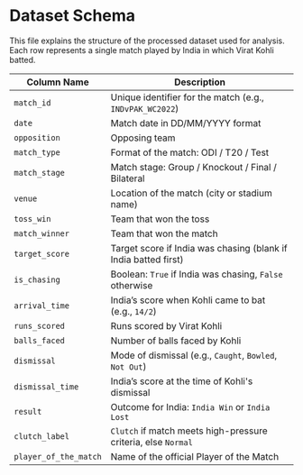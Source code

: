 # Dataset Schema

This file explains the structure of the processed dataset used for analysis. Each row represents a single match played by India in which Virat Kohli batted.

| Column Name           | Description                                                         |
|-----------------------|---------------------------------------------------------------------|
| `match_id`            | Unique identifier for the match (e.g., `INDvPAK_WC2022`)            |
| `date`                | Match date in DD/MM/YYYY format                                     |
| `opposition`          | Opposing team                                                       |
| `match_type`          | Format of the match: ODI / T20 / Test                               |
| `match_stage`         | Match stage: Group / Knockout / Final / Bilateral                   |
| `venue`               | Location of the match (city or stadium name)                        |
| `toss_win`            | Team that won the toss                                              |
| `match_winner`        | Team that won the match                                             |
| `target_score`        | Target score if India was chasing (blank if India batted first)     |
| `is_chasing`          | Boolean: `True` if India was chasing, `False` otherwise             |
| `arrival_time`        | India’s score when Kohli came to bat (e.g., `14/2`)                 |
| `runs_scored`         | Runs scored by Virat Kohli                                          |
| `balls_faced`         | Number of balls faced by Kohli                                      |
| `dismissal`           | Mode of dismissal (e.g., `Caught`, `Bowled`, `Not Out`)             |
| `dismissal_time`      | India’s score at the time of Kohli's dismissal                      |
| `result`              | Outcome for India: `India Win` or `India Lost`                      |
| `clutch_label`        | `Clutch` if match meets high-pressure criteria, else `Normal`       |
| `player_of_the_match` | Name of the official Player of the Match                            |
